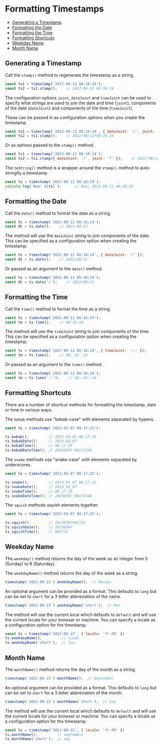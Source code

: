 # Formatting Timestamps

- [Generating a Timestamp](#generating-a-timestamp)
- [Formatting the Date](#formatting-the-date)
- [Formatting the Time](#formatting-the-time)
- [Formatting Shortcuts](#formatting-shortcuts)
- [Weekday Name](#weekday-name)
- [Month Name](#month-name)

## Generating a Timestamp

Call the `stamp()` method to regenerate the timestamp as a string.

```js
const ts1 = timestamp('2022-08-12 08:16:24');
const ts2 = ts1.stamp();    // 2022-08-12 08:16:24
```

The configuration options `joint`, `dateJoint` and `timeJoint` can be used
to specify what strings are used to join the date and time (`joint`),
components of the date (`dateJoint`) and components of the time (`timeJoint`).

These can be passed in as configuration options when you create the timestamp.

```js
const ts1 = timestamp('2022-08-12 08:16:24', { dateJoint: '/', joint: 'T' });
const ts2 = ts1.stamp();    // 2022/08/12T08:16:24
```

Or as options passed to the `stamp()` method.

```js
const ts1 = timestamp('2022-08-12 08:16:24');
const ts2 = ts1.stamp({ dateJoint: '/', joint: 'T' });    // 2022/08/12T08:16:24
```

The `toString()` method is a wrapper around the `stamp()` method to
auto-stringify a timestamp.

```js
const ts = timestamp('2022-08-12 08:16:24');
console.log(`Now: ${ts}`);      // Now: 2022-08-12 08:16:24
```

## Formatting the Date

Call the `date()` method to format the date as a string.

```js
const ts = timestamp('2022-08-12 08:16:24');
const dt = ts.date();    // 2022-08-12
```

The method will use the `dateJoint` string to join components of the date.
This can be specified as a configuration option when creating the timestamp:

```js
const ts = timestamp('2022-08-12 08:16:24', { dateJoint: '/' });
const dt = ts.date();    // 2022/08/12
```

Or passed as an argument to the `date()` method:

```js
const ts = timestamp('2022-08-12 08:16:24');
const dt = ts.date('/');    // 2022/08/12
```

## Formatting the Time

Call the `time()` method to format the time as a string.

```js
const ts = timestamp('2022-08-12 08:16:24');
const tm = ts.time();    // 08:16:24
```

The method will use the `timeJoint` string to join components of the time.
This can be specified as a configuration option when creating the timestamp:

```js
const ts = timestamp('2022-08-12 08:16:24', { timeJoint: '::' });
const tm = ts.time();    // 08::16::24
```

Or passed as an argument to the `time()` method:

```js
const ts = timestamp('2022-08-12 08:16:24');
const tm = ts.time('::');    // 08::16::24
```

## Formatting Shortcuts

There are a number of shortcut methods for formatting the timestamp, date or
time in various ways.

The `kebab` methods use "kebab-case" with elements separated by hypens.

```js
const ts = timestamp('2023-03-07 08:17:25');

ts.kebab();         // 2023-03-07-08-17-25
ts.kebabDate();     // 2023-03-07
ts.kebabTime();     // 08-17-25
ts.kebabDateTime(); // 20230307-08172546
```

The `snake` methods use "snake-case" with elements separated by underscores.

```js
const ts = timestamp('2023-03-07 08:17:25');

ts.snake();         // 2023_03_07_08_17_25
ts.snakeDate();     // 2023_03_07
ts.snakeTime();     // 08_17_25
ts.snakeDateTime(); // 20230307_08172546
```

The `squish` methods squish elements together.

```js
const ts = timestamp('2023-03-07 08:17:25');

ts.squish();        // 20230307081725
ts.squishDate();    // 20230307
ts.squishTime();    // 081725
```

## Weekday Name

The `weekday()` method returns the day of the week as an integer from 0 (Sunday)
to 6 (Saturday).

The `weekdayName()` method returns the day of the week as a string.

```js
timestamp('2022-08-15').weekdayName();  // Monday
```

An optional argument can be provided as a format.  This defaults to `long` but can
be set to `short` for a 3 letter abbreviation of the name.

```js
timestamp('2022-08-15').weekdayName('short');  // Mon
```

The method will use the current local which defaults to `default` and will use
the current locale for your browser or machine.  You can specify a locale as a
configuration option for the timestamp.

```js
const ts = timestamp('2022-08-15', { locale: 'fr-FR' })
ts.weekdayName();         // lundi
ts.weekdayName('short');  // lun.
```

## Month Name

The `monthName()` method returns the day of the month as a string.

```js
timestamp('2022-09-15').monthName();  // September
```

An optional argument can be provided as a format.  This defaults to `long` but can
be set to `short` for a 3 letter abbreviation of the month.

```js
timestamp('2022-09-15').monthName('short');  // Sep
```

The method will use the current local which defaults to `default` and will use
the current locale for your browser or machine.  You can specify a locale as a
configuration option for the timestamp.

```js
const ts = timestamp('2022-09-15', { locale: 'fr-FR' })
ts.monthName();         // septembre
ts.monthName('short');  // sep
```